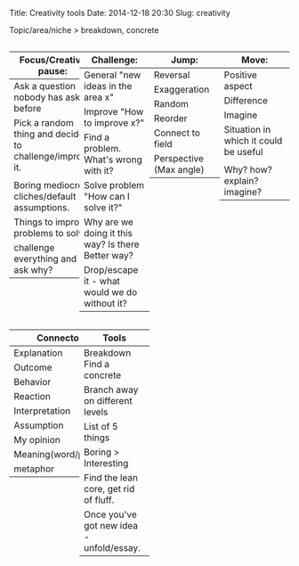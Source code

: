 Title: Creativity tools
Date: 2014-12-18 20:30
Slug: creativity

Topic/area/niche > breakdown, concrete
  
| Focus/Creative pause:                                   |
|---------------------------------------------------------|
| Ask a question nobody has asked before                  |
| Pick a random thing and decide to challenge/improve it. |
|                                                         |
| Boring mediocre cliches/default assumptions.            |
| Things to improve, problems to solve.                   |
| challenge everything and ask why?                       |
   
| Challenge:                                         |
|----------------------------------------------------|
| General "new ideas in the area x"                  |
| Improve "How to improve x?"                        |
| Find a problem. What's wrong with it?              |
| Solve problem "How can I solve it?"                |
| Why are we doing it this way? Is there Better way? |
| Drop/escape it - what would we do without it?      |

<!-- | Alternatives?                                      | -->
<!-- | Achieve                                            | -->

<!-- <div style="clear:both;"></div> -->

| Jump:                   |
|-------------------------|
| Reversal                |
| Exaggeration            |
| Random                  |
| Reorder                 |
| Connect to field        |
| Perspective (Max angle) |

<!-- | Straightforward         | -->
  

| Move:                                 |
|---------------------------------------|
| Positive aspect                       |
| Difference                            |
| Imagine                               |
| Situation in which it could be useful |
|                                       |
| Why? how? explain? imagine?           |

<div style="clear:both;"></div>

| Connectors           |
|----------------------|
| Explanation          |
| Outcome              |
| Behavior             |
| Reaction             |
| Interpretation       |
| Assumption           |
| My opinion           |
| Meaning(word/phrase) |
| metaphor             |
  
| Tools                                    |
|------------------------------------------|
| Breakdown Find a concrete                |
| Branch away on different levels          |
| List of 5 things                         |
| Boring > Interesting                     |
| Find the lean core, get rid of fluff.    |
| Once you've got new idea - unfold/essay. |


<div style="clear:both;"></div>

<style>
table {
float:left;
max-width: 25%;
}

#set-height {
max-height: 50px;
overflow:hidden;
}

.row {
    max-width: 80%;
}
</style>
